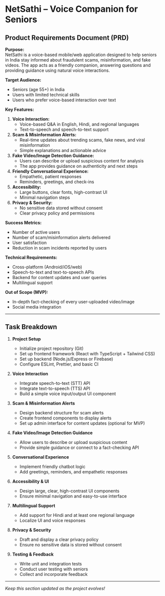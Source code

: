 # NetSathi – Voice Companion for Seniors

## Product Requirements Document (PRD)

**Purpose:**  
NetSathi is a voice-based mobile/web application designed to help seniors in India stay informed about fraudulent scams, misinformation, and fake videos. The app acts as a friendly companion, answering questions and providing guidance using natural voice interactions.

**Target Audience:**  
- Seniors (age 55+) in India  
- Users with limited technical skills  
- Users who prefer voice-based interaction over text  

**Key Features:**  
1. **Voice Interaction:**  
   - Voice-based Q&A in English, Hindi, and regional languages  
   - Text-to-speech and speech-to-text support  
2. **Scam & Misinformation Alerts:**  
   - Real-time updates about trending scams, fake news, and viral misinformation  
   - Simple explanations and actionable advice  
3. **Fake Video/Image Detection Guidance:**  
   - Users can describe or upload suspicious content for analysis  
   - The app provides guidance on authenticity and next steps  
4. **Friendly Conversational Experience:**  
   - Empathetic, patient responses  
   - Reminders, greetings, and check-ins  
5. **Accessibility:**  
   - Large buttons, clear fonts, high-contrast UI  
   - Minimal navigation steps  
6. **Privacy & Security:**  
   - No sensitive data stored without consent  
   - Clear privacy policy and permissions  

**Success Metrics:**  
- Number of active users  
- Number of scam/misinformation alerts delivered  
- User satisfaction  
- Reduction in scam incidents reported by users  

**Technical Requirements:**  
- Cross-platform (Android/iOS/web)  
- Speech-to-text and text-to-speech APIs  
- Backend for content updates and user queries  
- Multilingual support  

**Out of Scope (MVP):**  
- In-depth fact-checking of every user-uploaded video/image  
- Social media integration  

---

## Task Breakdown

1. **Project Setup**
   - Initialize project repository (Git)
   - Set up frontend framework (React with TypeScript + Tailwind CSS)
   - Set up backend (Node.js/Express or Firebase)
   - Configure ESLint, Prettier, and basic CI

2. **Voice Interaction**
   - Integrate speech-to-text (STT) API
   - Integrate text-to-speech (TTS) API
   - Build a simple voice input/output UI component

3. **Scam & Misinformation Alerts**
   - Design backend structure for scam alerts
   - Create frontend components to display alerts
   - Set up admin interface for content updates (optional for MVP)

4. **Fake Video/Image Detection Guidance**
   - Allow users to describe or upload suspicious content
   - Provide simple guidance or connect to a fact-checking API

5. **Conversational Experience**
   - Implement friendly chatbot logic
   - Add greetings, reminders, and empathetic responses

6. **Accessibility & UI**
   - Design large, clear, high-contrast UI components
   - Ensure minimal navigation and easy-to-use interface

7. **Multilingual Support**
   - Add support for Hindi and at least one regional language
   - Localize UI and voice responses

8. **Privacy & Security**
   - Draft and display a clear privacy policy
   - Ensure no sensitive data is stored without consent

9. **Testing & Feedback**
   - Write unit and integration tests
   - Conduct user testing with seniors
   - Collect and incorporate feedback

---

_Keep this section updated as the project evolves!_
